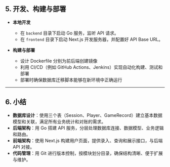 ## 5. 开发、构建与部署

- **本地开发**

  - 在 `backend` 目录下启动 Go 服务，监听 API 请求。
  - 在 `frontend` 目录下启动 Next.js 开发服务器，并配置好 API Base URL。

- **构建与部署**
  - 设计 Dockerfile 分别为前后端创建镜像
  - 利用 CI/CD（例如 GitHub Actions、Jenkins）实现自动化构建、测试和部署
  - 部署时确保数据库迁移脚本能够在新环境中正确运行

---

## 6. 小结

- **数据库设计**：使用三个表（Session、Player、GameRecord）建立基本数据模型和关联，满足所有业务统计和对账的需求。
- **后端架构**：用 Go 搭建 API 服务，分层处理数据库连接、数据模型、业务逻辑和路由。
- **前端架构**：使用 Next.js 构建用户页面，提供录入、查询和展示接口，与后端 API 对接。
- **代码管理**：用 Git 进行版本控制，按模块划分目录，确保结构清晰、便于扩展与维护。
